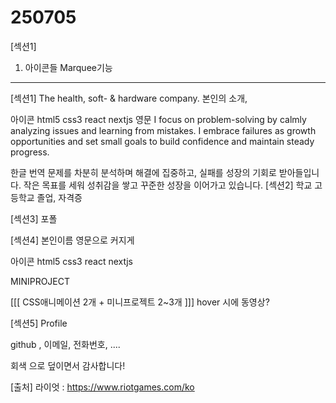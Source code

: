 # 250705

[섹션1]
1. 아이콘들 Marquee기능



---


[섹션1]
The health, soft- & hardware company.
본인의 소개, 

아이콘
html5 css3 react nextjs
영문
I focus on problem-solving by calmly analyzing issues and learning from mistakes. I embrace failures as growth opportunities and set small goals to build confidence and maintain steady progress.

한글 번역
문제를 차분히 분석하며 해결에 집중하고, 실패를 성장의 기회로 받아들입니다. 작은 목표를 세워 성취감을 쌓고 꾸준한 성장을 이어가고 있습니다.
[섹션2]
학교 고등학교 졸업, 자격증

[섹션3]
포폴

[섹션4]
본인이름 영문으로 커지게

아이콘
html5 css3 react nextjs

MINIPROJECT

[[[ CSS애니메이션 2개 + 미니프로젝트 2~3개 ]]]
hover 시에 동영상?



[섹션5]
Profile

github , 이메일, 전화번호, ....

회색 으로 덮이면서
감사합니다!

[출처]
라이엇 : https://www.riotgames.com/ko